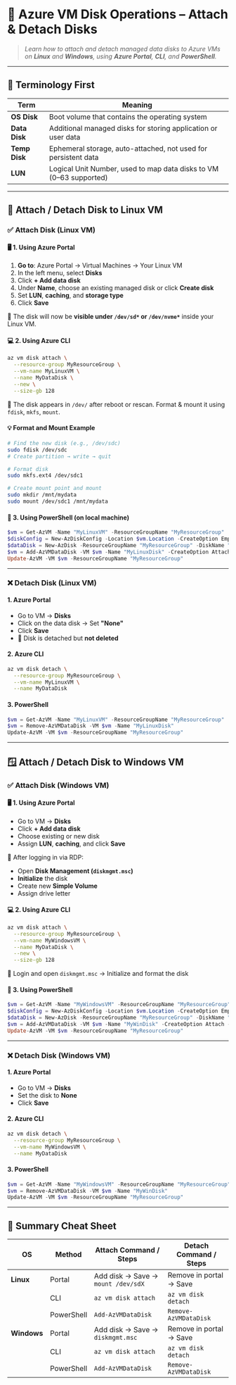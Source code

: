 # 💾 Azure VM Disk Operations – Attach & Detach Disks

> _Learn how to attach and detach managed data disks to Azure VMs on **Linux** and **Windows**, using **Azure Portal**, **CLI**, and **PowerShell**._

---

## 🧱 Terminology First

| Term          | Meaning                                                            |
| ------------- | ------------------------------------------------------------------ |
| **OS Disk**   | Boot volume that contains the operating system                     |
| **Data Disk** | Additional managed disks for storing application or user data      |
| **Temp Disk** | Ephemeral storage, auto-attached, not used for persistent data     |
| **LUN**       | Logical Unit Number, used to map data disks to VM (0–63 supported) |

---

## 🐧 Attach / Detach Disk to **Linux VM**

### ✅ **Attach Disk (Linux VM)**

#### 🖥️ 1. Using Azure Portal

1. **Go to**: Azure Portal → Virtual Machines → Your Linux VM
2. In the left menu, select **Disks**
3. Click **+ Add data disk**
4. Under **Name**, choose an existing managed disk or click **Create disk**
5. Set **LUN**, **caching**, and **storage type**
6. Click **Save**

📌 The disk will now be **visible under `/dev/sd*` or `/dev/nvme*`** inside your Linux VM.

#### 💻 2. Using Azure CLI

```bash
az vm disk attach \
  --resource-group MyResourceGroup \
  --vm-name MyLinuxVM \
  --name MyDataDisk \
  --new \
  --size-gb 128
```

📌 The disk appears in `/dev/` after reboot or rescan. Format & mount it using `fdisk`, `mkfs`, `mount`.

#### 💡 Format and Mount Example

```bash
# Find the new disk (e.g., /dev/sdc)
sudo fdisk /dev/sdc
# Create partition → write → quit

# Format disk
sudo mkfs.ext4 /dev/sdc1

# Create mount point and mount
sudo mkdir /mnt/mydata
sudo mount /dev/sdc1 /mnt/mydata
```

#### 🔧 3. Using PowerShell (on local machine)

```powershell
$vm = Get-AzVM -Name "MyLinuxVM" -ResourceGroupName "MyResourceGroup"
$diskConfig = New-AzDiskConfig -Location $vm.Location -CreateOption Empty -DiskSizeGB 128
$dataDisk = New-AzDisk -ResourceGroupName "MyResourceGroup" -DiskName "MyLinuxDisk" -Disk $diskConfig
$vm = Add-AzVMDataDisk -VM $vm -Name "MyLinuxDisk" -CreateOption Attach -ManagedDiskId $dataDisk.Id -Lun 1
Update-AzVM -VM $vm -ResourceGroupName "MyResourceGroup"
```

---

### ❌ **Detach Disk (Linux VM)**

#### 1. Azure Portal

- Go to VM → **Disks**
- Click on the data disk → Set **"None"**
- Click **Save**
- 📌 Disk is detached but **not deleted**

#### 2. Azure CLI

```bash
az vm disk detach \
  --resource-group MyResourceGroup \
  --vm-name MyLinuxVM \
  --name MyDataDisk
```

#### 3. PowerShell

```powershell
$vm = Get-AzVM -Name "MyLinuxVM" -ResourceGroupName "MyResourceGroup"
$vm = Remove-AzVMDataDisk -VM $vm -Name "MyLinuxDisk"
Update-AzVM -VM $vm -ResourceGroupName "MyResourceGroup"
```

---

## 🪟 Attach / Detach Disk to **Windows VM**

### ✅ **Attach Disk (Windows VM)**

#### 🖥️ 1. Using Azure Portal

- Go to VM → **Disks**
- Click **+ Add data disk**
- Choose existing or new disk
- Assign **LUN**, **caching**, and click **Save**

📌 After logging in via RDP:

- Open **Disk Management (`diskmgmt.msc`)**
- **Initialize** the disk
- Create new **Simple Volume**
- Assign drive letter

#### 💻 2. Using Azure CLI

```bash
az vm disk attach \
  --resource-group MyResourceGroup \
  --vm-name MyWindowsVM \
  --name MyDataDisk \
  --new \
  --size-gb 128
```

📌 Login and open `diskmgmt.msc` → Initialize and format the disk

#### 🔧 3. Using PowerShell

```powershell
$vm = Get-AzVM -Name "MyWindowsVM" -ResourceGroupName "MyResourceGroup"
$diskConfig = New-AzDiskConfig -Location $vm.Location -CreateOption Empty -DiskSizeGB 128
$dataDisk = New-AzDisk -ResourceGroupName "MyResourceGroup" -DiskName "MyWinDisk" -Disk $diskConfig
$vm = Add-AzVMDataDisk -VM $vm -Name "MyWinDisk" -CreateOption Attach -ManagedDiskId $dataDisk.Id -Lun 1
Update-AzVM -VM $vm -ResourceGroupName "MyResourceGroup"
```

---

### ❌ **Detach Disk (Windows VM)**

#### 1. Azure Portal

- Go to VM → **Disks**
- Set the disk to **None**
- Click **Save**

#### 2. Azure CLI

```bash
az vm disk detach \
  --resource-group MyResourceGroup \
  --vm-name MyWindowsVM \
  --name MyDataDisk
```

#### 3. PowerShell

```powershell
$vm = Get-AzVM -Name "MyWindowsVM" -ResourceGroupName "MyResourceGroup"
$vm = Remove-AzVMDataDisk -VM $vm -Name "MyWinDisk"
Update-AzVM -VM $vm -ResourceGroupName "MyResourceGroup"
```

---

## 📘 Summary Cheat Sheet

| OS          | Method     | Attach Command / Steps             | Detach Command / Steps  |
| ----------- | ---------- | ---------------------------------- | ----------------------- |
| **Linux**   | Portal     | Add disk → Save → `mount /dev/sdX` | Remove in portal → Save |
|             | CLI        | `az vm disk attach`                | `az vm disk detach`     |
|             | PowerShell | `Add-AzVMDataDisk`                 | `Remove-AzVMDataDisk`   |
| **Windows** | Portal     | Add disk → Save → `diskmgmt.msc`   | Remove in portal → Save |
|             | CLI        | `az vm disk attach`                | `az vm disk detach`     |
|             | PowerShell | `Add-AzVMDataDisk`                 | `Remove-AzVMDataDisk`   |
